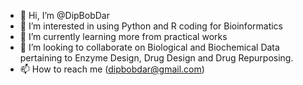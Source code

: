 - 👋 Hi, I’m @DipBobDar
- 👀 I’m interested in using Python and R coding for Bioinformatics
- 🌱 I’m currently learning more from practical works
- 💞️ I’m looking to collaborate on Biological and Biochemical Data pertaining to Enzyme Design, Drug Design and Drug Repurposing.
- 📫 How to reach me (dipbobdar@gmail.com)

<!---
DipBobDar/DipBobDar is a ✨ special ✨ repository because its `README.md` (this file) appears on your GitHub profile.
You can click the Preview link to take a look at your changes.
--->
